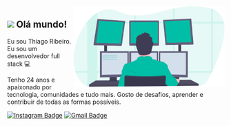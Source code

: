 <img align="right" src="https://raw.githubusercontent.com/lemesBr/lemesBr/06150644e60d484f4bcb4c84435cd86d518a4b53/undraw_programming_2svr.svg" width="350"/>

## <img src="https://media.giphy.com/media/hvRJCLFzcasrR4ia7z/giphy.gif" width="30px"> Olá mundo!
Eu sou Thiago Ribeiro.
Eu sou um desenvolvedor full stack :computer:

Tenho 24 anos e apaixonado por tecnologia, comunidades e tudo mais. Gosto de desafios, aprender e contribuir de todas as formas possíveis.


[![Instagram Badge](https://img.shields.io/badge/-Instagram-purple?style=flat-square&logo=Instagram&logoColor=white&link=https://www.instagram.com/othiago.lemes/)](https://www.instagram.com/othiago.lemes/)
[![Gmail Badge](https://img.shields.io/badge/-Gmail-c14438?style=flat-square&logo=Gmail&logoColor=white&link=mailto:lemestec@gmail.com)](mailto:lemestec@gmail.com)
